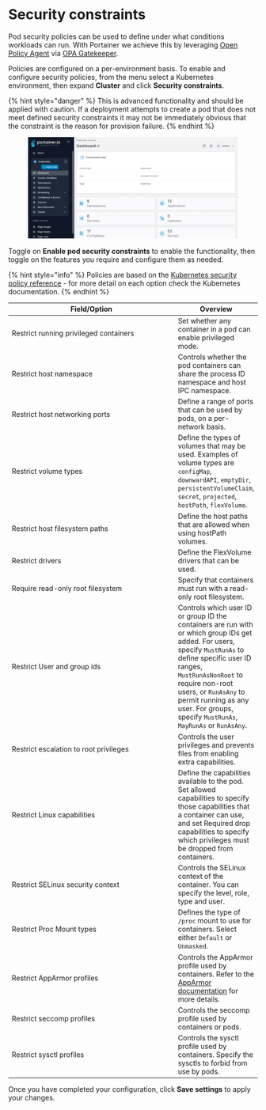 # Security constraints

Pod security policies can be used to define under what conditions workloads can run. With Portainer we achieve this by leveraging [Open Policy Agent](https://www.openpolicyagent.org/) via [OPA Gatekeeper](https://github.com/open-policy-agent/gatekeeper).&#x20;

Policies are configured on a per-environment basis. To enable and configure security policies, from the menu select a Kubernetes environment, then expand **Cluster** and click **Security constraints**.

{% hint style="danger" %}
This is advanced functionality and should be applied with caution. If a deployment attempts to create a pod that does not meet defined security constraints it may not be immediately obvious that the constraint is the reason for provision failure.
{% endhint %}

<figure><img src="../../../.gitbook/assets/2.20-kubernetes-cluster-security.gif" alt=""><figcaption></figcaption></figure>

Toggle on **Enable pod security constraints** to enable the functionality, then toggle on the features you require and configure them as needed.

{% hint style="info" %}
Policies are based on the [Kubernetes security policy reference](https://v1-21.docs.kubernetes.io/docs/concepts/policy/pod-security-policy/#policy-reference) - for more detail on each option check the Kubernetes documentation.
{% endhint %}

<table><thead><tr><th width="370">Field/Option</th><th>Overview</th></tr></thead><tbody><tr><td>Restrict running privileged containers</td><td>Set whether any container in a pod can enable privileged mode.</td></tr><tr><td>Restrict host namespace</td><td>Controls whether the pod containers can share the process ID namespace and host IPC namespace.</td></tr><tr><td>Restrict host networking ports</td><td>Define a range of ports that can be used by pods, on a per-network basis.</td></tr><tr><td>Restrict volume types</td><td>Define the types of volumes that may be used. Examples of volume types are <code>configMap</code>, <code>downwardAPI</code>, <code>emptyDir</code>, <code>persistentVolumeClaim</code>, <code>secret</code>, <code>projected</code>, <code>hostPath</code>, <code>flexVolume</code>.</td></tr><tr><td>Restrict host filesystem paths</td><td>Define the host paths that are allowed when using hostPath volumes.</td></tr><tr><td>Restrict drivers</td><td>Define the FlexVolume drivers that can be used.</td></tr><tr><td>Require read-only root filesystem</td><td>Specify that containers must run with a read-only root filesystem.</td></tr><tr><td>Restrict User and group ids</td><td>Controls which user ID or group ID the containers are run with or which group IDs get added. For users, specify <code>MustRunAs</code> to define specific user ID ranges, <code>MustRunAsNonRoot</code> to require non-root users, or <code>RunAsAny</code> to permit running as any user. For groups, specify <code>MustRunAs</code>, <code>MayRunAs</code> or <code>RunAsAny</code>.</td></tr><tr><td>Restrict escalation to root privileges</td><td>Controls the user privileges and prevents files from enabling extra capabilities.</td></tr><tr><td>Restrict Linux capabilities</td><td>Define the capabilities available to the pod. Set allowed capabilities to specify those capabilities that a container can use, and set Required drop capabilities to specify which privileges must be dropped from containers.</td></tr><tr><td>Restrict SELinux security context</td><td>Controls the SELinux context of the container. You can specify the level, role, type and user.</td></tr><tr><td>Restrict Proc Mount types</td><td>Defines the type of <code>/proc</code> mount to use for containers. Select either <code>Default</code> or <code>Unmasked</code>.</td></tr><tr><td>Restrict AppArmor profiles</td><td>Controls the AppArmor profile used by containers. Refer to the <a href="https://v1-21.docs.kubernetes.io/docs/tutorials/clusters/apparmor/#podsecuritypolicy-annotations">AppArmor documentation</a> for more details.</td></tr><tr><td>Restrict seccomp profiles</td><td>Controls the seccomp profile used by containers or pods.</td></tr><tr><td>Restrict sysctl profiles</td><td>Controls the sysctl profile used by containers. Specify the sysctls to forbid from use by pods.</td></tr></tbody></table>

&#x20;Once you have completed your configuration, click **Save settings** to apply your changes.

